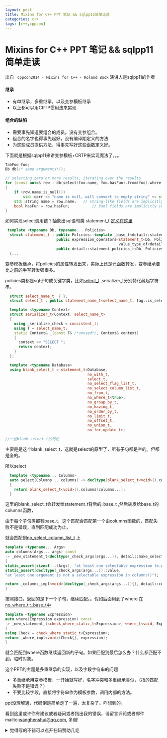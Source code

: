 ```yaml
---
layout: post
title: Mixins for C++ PPT 笔记 && sqlpp11简单走读
categories: c++
tags: [c++,cppcon]
---
```

  

#  Mixins for C++ PPT 笔记 && sqlpp11简单走读

出自 ` cppcon2014 - Mixins for C++ - Roland Bock`   演讲人是sqlpp11的作者

#### 继承

- 有单继承，多重继承，以及变参模板继承
- 以上都可以用CRTP惯用法来实现

#### 组合的缺陷

- 需要事先知道要组合的成员。没有变参组合。
- 组合的名字也得事先起好，没有编译期定义的方法
- 为这些成员提供方法，得事先写好这些函数定义好。



下面就是根据sqlpp11来讲变参模板+CRTP来实现魔法了。。。

```c++
TabFoo foo;
Db db(/* some arguments*/);

// selecting zero or more results, iterating over the results
for (const auto& row : db(select(foo.name, foo.hasFun).from(foo).where(foo.id > 17 and foo.name.like("%bar%"))))
{
    if (row.name.is_null())
        std::cerr << "name is null, will convert to empty string" << std::endl;
    std::string name = row.name;   // string-like fields are implicitly convertible to string
    bool hasFun = row.hasFun;          // bool fields are implicitly convertible to bool
}
```



如何实现select调用链？抽象出sql语句类 statement_t [定义在这里](https://github.com/rbock/sqlpp11/blob/develop/include/sqlpp11/statement.h)

```c++
 template <typename Db, typename... Policies>
  struct statement_t : public Policies::template _base_t<detail::statement_policies_t<Db, Policies...>>...,
                       public expression_operators<statement_t<Db, Policies...>,
                                                   value_type_of<detail::statement_policies_t<Db, Policies...>>>,
                       public detail::statement_policies_t<Db, Policies...>::_result_methods_t
  {...
```



变参模板继承，将policies的属性转发出来，实际上还是元函数转发，变参继承要比之前的手写转发强很多。

policies类都是sql子句或关键字类，比如[select_t](https://github.com/rbock/sqlpp11/blob/develop/include/sqlpp11/select.h) ,serializer_t分别特化藏起字符串。

```c++
  struct select_name_t  { };
  struct select_t : public statement_name_t<select_name_t, tag::is_select>  {};

  template <typename Context>
  struct serializer_t<Context, select_name_t>
  {
    using _serialize_check = consistent_t;
    using T = select_name_t;
    static Context& _(const T& /*unused*/, Context& context)
    {
      context << "SELECT ";
      return context;
    }
  };

  template <typename Database>
  using blank_select_t = statement_t<Database,
                                     no_with_t,
                                     select_t,
                                     no_select_flag_list_t,
                                     no_select_column_list_t,
                                     no_from_t,
                                     no_where_t<true>,
                                     no_group_by_t,
                                     no_having_t,
                                     no_order_by_t,
                                     no_limit_t,
                                     no_offset_t,
                                     no_union_t,
                                     no_for_update_t>;

//一些blank_select_t的特化
```

主要是是这个blank_select_t，这就是select的原型了，所有子句都是空的。但都是全的。

所以select

```c++
  template <typename... Columns>
  auto select(Columns... columns) -> decltype(blank_select_t<void>().columns(columns...))
  {
    return blank_select_t<void>().columns(columns...);
  }
```

这里的blank_select_t会转发给statement_t背后的_base_t  ,然后转发给base_t的columns函数，

由于每个子句类都有base_t，这个匹配会匹配第一个由columns函数的，匹配失败不是错误，直到匹配成功为止，

就会匹配到[no_select_column_list_t](https://github.com/rbock/sqlpp11/blob/ef01958b195e9a8ad7b77780fc53e14fbb8c8bf2/include/sqlpp11/statement.h) 上

```C++
template <typename... Args>
auto columns(Args... args) const
-> _new_statement_t<decltype(_check_args(args...)), detail::make_select_column_list_t<void, Args...>>
{
static_assert(sizeof...(Args), "at least one selectable expression (e.g. a column) required in columns()");
static_assert(decltype(_check_args(args...))::value,
"at least one argument is not a selectable expression in columns()");

return _columns_impl<void>(decltype(_check_args(args...)){}, detail::column_tuple_merge(args...));
}
```

 按照接口，返回的是下一个子句，继续匹配。。假如后面用到了where  [在no_where_t::_base_t中](https://github.com/rbock/sqlpp11/blob/ef01958b195e9a8ad7b77780fc53e14fbb8c8bf2/include/sqlpp11/where.h)

```c++
template <typename Expression>
auto where(Expression expression) const
-> _new_statement_t<check_where_static_t<Expression>, where_t<void, Expression>>
{
using Check = check_where_static_t<Expression>;
return _where_impl<void>(Check{}, expression);
}
```

就会匹配到where函数继续返回新的子句。如果匹配到最后怎么办？什么都匹配不到，临时对象。





这个PPT的主题是多重继承的实现，以及字段字符串的问题

- 多重继承用变参模板，一开始就写好，名字冲突和多重继承类似，（指的匹配失败不是错误？）
- 不要比较字段，直接将字符串作为模板参数，调用内部的方法。



ppt没理解通，代码倒是简单走了一遍，太复杂了。咋想到的。

看到这里或许你有建议或者疑问或者指出我的错误，请留言评论或者邮件mailto:wanghenshui@qq.com, 多谢! 
<details>
<summary>觉得写的不错可以点开扫码赞助几毛</summary>
<img src="https://wanghenshui.github.io/assets/wepay.png" alt="微信转账">
</details>